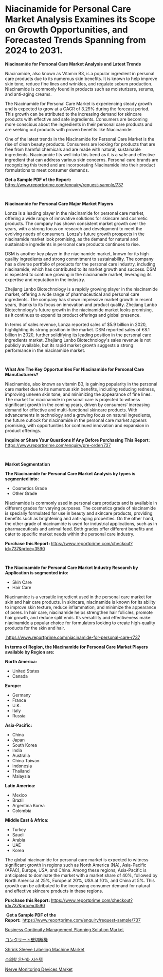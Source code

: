 <p><h1>Niacinamide for Personal Care Market Analysis Examines its Scope on Growth Opportunities, and Forecasted Trends Spanning from 2024 to 2031.</h1></p><p><strong>Niacinamide for Personal Care Market Analysis and Latest Trends</strong></p>
<p><p>Niacinamide, also known as Vitamin B3, is a popular ingredient in personal care products due to its numerous skin benefits. It is known to help improve skin tone, reduce fine lines and wrinkles, and regulate sebum production. Niacinamide is commonly found in products such as moisturizers, serums, and anti-aging creams.</p><p>The Niacinamide for Personal Care Market is experiencing steady growth and is expected to grow at a CAGR of 3.29% during the forecast period. This growth can be attributed to the increasing demand for skincare products with effective and safe ingredients. Consumers are becoming more conscious about the ingredients in their personal care products and are seeking out products with proven benefits like Niacinamide.</p><p>One of the latest trends in the Niacinamide for Personal Care Market is the rise of clean beauty products. Consumers are looking for products that are free from harmful chemicals and are made with natural, sustainable ingredients. Niacinamide fits well into this trend as it is a safe and effective ingredient that can address various skin concerns. Personal care brands are recognizing this trend and are incorporating Niacinamide into their product formulations to meet consumer demands.</p></p>
<p><strong>Get a Sample PDF of the Report:&nbsp;</strong> <a href="https://www.reportprime.com/enquiry/request-sample/737">https://www.reportprime.com/enquiry/request-sample/737</a></p>
<p>&nbsp;</p>
<p><strong>Niacinamide for Personal Care Major Market Players</strong></p>
<p><p>Lonza is a leading player in the niacinamide for personal care market, offering a wide range of innovative solutions for skincare and cosmetic products. The company has shown consistent market growth over the years, with a strong focus on research and development to meet the evolving needs of consumers. Lonza's future growth prospects in the niacinamide market look promising, as the demand for natural and sustainable ingredients in personal care products continues to rise.</p><p>DSM is another key player in the niacinamide market, known for its high-quality ingredients and strong commitment to sustainability. The company has a diverse portfolio of products for the personal care industry, including niacinamide, which has contributed to its market growth and success. DSM is expected to continue growing in the niacinamide market, leveraging its expertise and reputation in the industry.</p><p>Zhejiang Lanbo Biotechnology is a rapidly growing player in the niacinamide market, offering a wide range of pharmaceutical and personal care ingredients. The company has shown impressive market growth in recent years, thanks to its focus on innovation and product quality. Zhejiang Lanbo Biotechnology's future growth in the niacinamide market looks promising, as it continues to expand its product offerings and global presence.</p><p>In terms of sales revenue, Lonza reported sales of $5.9 billion in 2020, highlighting its strong position in the market. DSM reported sales of €8.1 billion in 2020, further solidifying its leading position in the personal care ingredients market. Zhejiang Lanbo Biotechnology's sales revenue is not publicly available, but its rapid market growth suggests a strong performance in the niacinamide market.</p></p>
<p>&nbsp;</p>
<p><strong>What Are The Key Opportunities For Niacinamide for Personal Care Manufacturers?</strong></p>
<p><p>Niacinamide, also known as vitamin B3, is gaining popularity in the personal care market due to its numerous skin benefits, including reducing redness, improving uneven skin tone, and minimizing the appearance of fine lines. The market for niacinamide in personal care is projected to witness significant growth in the coming years, driven by consumers' increasing demand for effective and multi-functional skincare products. With advancements in technology and a growing focus on natural ingredients, the future outlook for niacinamide in the personal care market appears promising, with opportunities for continued innovation and expansion in product offerings.</p></p>
<p><strong>Inquire or Share Your Questions If Any Before Purchasing This Report:</strong> <a href="https://www.reportprime.com/enquiry/pre-order/737">https://www.reportprime.com/enquiry/pre-order/737</a></p>
<p>&nbsp;</p>
<p><strong>Market Segmentation</strong></p>
<p><strong>The Niacinamide for Personal Care Market Analysis by types is segmented into:</strong></p>
<p><ul><li>Cosmetics Grade</li><li>Other Grade</li></ul></p>
<p><p>Niacinamide is commonly used in personal care products and is available in different grades for varying purposes. The cosmetics grade of niacinamide is specially formulated for use in beauty and skincare products, providing benefits such as brightening and anti-aging properties. On the other hand, the other grade of niacinamide is used for industrial applications, such as in pharmaceuticals and animal feed. Both grades offer different benefits and cater to specific market needs within the personal care industry.</p></p>
<p><strong>Purchase this Report:&nbsp;</strong><a href="https://www.reportprime.com/checkout?id=737&price=3590">https://www.reportprime.com/checkout?id=737&price=3590</a></p>
<p>&nbsp;</p>
<p><strong>The Niacinamide for Personal Care Market Industry Research by Application is segmented into:</strong></p>
<p><ul><li>Skin Care</li><li>Hair Care</li></ul></p>
<p><p>Niacinamide is a versatile ingredient used in the personal care market for skin and hair care products. In skincare, niacinamide is known for its ability to improve skin texture, reduce inflammation, and minimize the appearance of pores. In hair care, niacinamide helps strengthen hair follicles, promote hair growth, and reduce split ends. Its versatility and effectiveness make niacinamide a popular choice for formulators looking to create high-quality products for the skin and hair.</p></p>
<p><a href="https://www.reportprime.com/niacinamide-for-personal-care-r737">&nbsp;https://www.reportprime.com/niacinamide-for-personal-care-r737</a></p>
<p><strong>In terms of Region, the Niacinamide for Personal Care Market Players available by Region are:</strong></p>
<p>
    <p> <strong> North America: </strong>
        <ul>
            <li>United States</li>
            <li>Canada</li>
        </ul>
        </p> 
    <p> <strong> Europe: </strong>
        <ul>
            <li>Germany</li>
            <li>France</li>
            <li>U.K.</li>
            <li>Italy</li>
            <li>Russia</li>
        </ul>
        </p> 
    <p> <strong> Asia-Pacific: </strong>
        <ul>
            <li>China</li>
            <li>Japan</li>
            <li>South Korea</li>
            <li>India</li>
            <li>Australia</li>
            <li>China Taiwan</li>
            <li>Indonesia</li>
            <li>Thailand</li>
            <li>Malaysia</li>
        </ul>
        </p> 
    <p> <strong> Latin America: </strong>
        <ul>
            <li>Mexico</li>
            <li>Brazil</li>
            <li>Argentina Korea</li>
            <li>Colombia</li>
        </ul>
        </p> 
    <p> <strong> Middle East & Africa: </strong>
        <ul>
            <li>Turkey</li>
            <li>Saudi</li>
            <li>Arabia</li>
            <li>UAE</li>
            <li>Korea</li>
        </ul>
    </p>
    </p>
<p><p>The global niacinamide for personal care market is expected to witness significant growth in regions such as North America (NA), Asia-Pacific (APAC), Europe, USA, and China. Among these regions, Asia-Pacific is anticipated to dominate the market with a market share of 40%, followed by North America at 25%, Europe at 20%, USA at 10%, and China at 5%. This growth can be attributed to the increasing consumer demand for natural and effective skincare products in these regions.</p></p>
<p><strong>Purchase this Report: </strong><a href="https://www.reportprime.com/checkout?id=737&price=3590">https://www.reportprime.com/checkout?id=737&price=3590</a></p>
<p>&nbsp;<strong>Get a Sample PDF of the Report:&nbsp;&nbsp;</strong><a href="https://www.reportprime.com/enquiry/request-sample/737">https://www.reportprime.com/enquiry/request-sample/737</a></p>
<p><strong></strong></p>
<p><p><a href="https://issuu.com/reportprime-2/docs/business-continuity-management-planning-solution-m">Business Continuity Management Planning Solution Market</a></p><p><a href="https://medium.com/@pollynsatcherayted345/%E3%82%B3%E3%83%B3%E3%82%AF%E3%83%AA%E3%83%BC%E3%83%88%E5%A3%81%E5%88%87%E5%89%8A%E6%A9%9F%E5%B8%82%E5%A0%B4%E3%81%AE%E8%A9%B3%E7%B4%B0%E3%81%AA%E8%AA%BF%E6%9F%BB-%E3%83%88%E3%83%AC%E3%83%B3%E3%83%89-%E5%B8%82%E5%A0%B4%E3%82%BB%E3%82%B0%E3%83%A1%E3%83%B3%E3%83%86%E3%83%BC%E3%82%B7%E3%83%A7%E3%83%B3-%E7%AB%B6%E5%90%88%E5%88%86%E6%9E%90-e82df34b789a">コンクリート壁切断機</a></p><p><a href="https://www.linkedin.com/pulse/shrink-sleeve-labeling-machine-market-research-report-includes-ipcse">Shrink Sleeve Labeling Machine Market</a></p><p><a href="https://medium.com/@juddmetz/%EC%88%98%EC%9D%98%ED%95%99%EC%A0%81-%EA%B0%80%EC%97%B4-%EC%8B%9C%EC%8A%A4%ED%85%9C-%EC%8B%9C%EC%9E%A5-%EC%A0%90%EC%9C%A0%EC%9C%A8-%ED%81%AC%EA%B8%B0-%ED%8A%B8%EB%A0%8C%EB%93%9C-%EC%82%B0%EC%97%85-%EB%B6%84%EC%84%9D-%EB%B3%B4%EA%B3%A0%EC%84%9C-%EC%9D%91%EC%9A%A9-%ED%94%84%EB%A1%9C%EA%B7%B8%EB%9E%A8-%EC%88%98%EC%9D%98-%EB%B3%91%EC%9B%90-%EC%88%98%EC%9D%98-%ED%81%B4%EB%A6%AC%EB%8B%89-%EA%B8%B0%ED%83%80-%EC%9C%A0%ED%98%95-%EA%B3%B5%EA%B8%B0-%EC%8B%9C%EC%8A%A4%ED%85%9C-%EB%AC%BC-%EB%8B%B4%EC%9A%94-%EC%A0%84%EA%B8%B0-%ED%8C%A8%EB%93%9C-%EB%B0%8F-417c4880650e">수의학 온난화 시스템</a></p><p><a href="https://medium.com/@welsonwiden94552/nerve-monitoring-devices-market-size-market-segmentation-market-trends-and-growth-analysis-1c356fd0a271">Nerve Monitoring Devices Market</a></p></p>